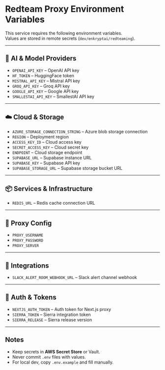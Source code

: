 # Redteam Proxy Environment Variables

This service requires the following environment variables.  
Values are stored in remote secrets (`dev/enkryptai/redteaming`).

---

## 🤖 AI & Model Providers
- `OPENAI_API_KEY` – OpenAI API key
- `HF_TOKEN` – HuggingFace token
- `MISTRAL_API_KEY` – Mistral API key
- `GROQ_API_KEY` – Groq API key
- `GOOGLE_API_KEY` – Google API key
- `SMALLESTAI_API_KEY` – SmallestAI API key

---

## ☁️ Cloud & Storage
- `AZURE_STORAGE_CONNECTION_STRING` – Azure blob storage connection
- `REGION` – Deployment region
- `ACCESS_KEY_ID` – Cloud access key
- `SECRET_ACCESS_KEY` – Cloud secret key
- `ENDPOINT` – Cloud storage endpoint
- `SUPABASE_URL` – Supabase instance URL
- `SUPABASE_KEY` – Supabase API key
- `SUPABASE_STORAGE_URL` – Supabase storage bucket URL

---

## 📦 Services & Infrastructure
- `REDIS_URL` – Redis cache connection URL

---

## 📡 Proxy Config
- `PROXY_USERNAME`
- `PROXY_PASSWORD`
- `PROXY_SERVER`

---

## 📢 Integrations
- `SLACK_ALERT_ROOM_WEBHOOK_URL` – Slack alert channel webhook

---

## 🔑 Auth & Tokens
- `NEXTJS_AUTH_TOKEN` – Auth token for Next.js proxy
- `SIERRA_TOKEN` – Sierra integration token
- `SIERRA_RELEASE` – Sierra release version

---

## Notes
- Keep secrets in **AWS Secret Store** or Vault.
- Never commit `.env` files with values.
- For local dev, copy `.env.example` and fill manually.


